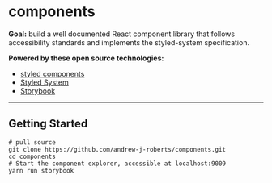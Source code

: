 # components

**Goal:** build a well documented React component library that follows accessibility standards and implements the styled-system specification.

**Powered by these open source technologies:**

- [styled components](https://www.styled-components.com/)
- [Styled System](https://styled-system.com/)
- [Storybook](https://storybook.js.org/)

---

## Getting Started

```shell
# pull source
git clone https://github.com/andrew-j-roberts/components.git
cd components
# Start the component explorer, accessible at localhost:9009
yarn run storybook
```

